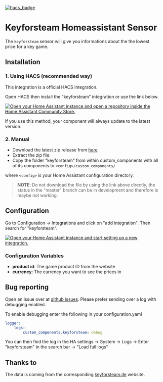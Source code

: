[![hacs_badge](https://img.shields.io/badge/HACS-Default-41BDF5.svg?style=for-the-badge)](https://github.com/hacs/integration)
# Keyforsteam Homeassistant Sensor
The `keyforsteam` sensor will give you informations about the the lowest price for a key game.

## Installation
### 1. Using HACS (recommended way)

This integration is a official HACS Integration.

Open HACS then install the "keyforsteam" integration or use the link below.

[![Open your Home Assistant instance and open a repository inside the Home Assistant Community Store.](https://my.home-assistant.io/badges/hacs_repository.svg)](https://my.home-assistant.io/redirect/hacs_repository/?owner=FaserF&repository=ha-keyforsteam&category=integration)

If you use this method, your component will always update to the latest version.

### 2. Manual

- Download the latest zip release from [here](https://github.com/FaserF/ha-keyforsteam/releases/latest)
- Extract the zip file
- Copy the folder "keyforsteam" from within custom_components with all of its components to `<config>/custom_components/`

where `<config>` is your Home Assistant configuration directory.

>__NOTE__: Do not download the file by using the link above directly, the status in the "master" branch can be in development and therefore is maybe not working.

## Configuration

Go to Configuration -> Integrations and click on "add integration". Then search for "keyforsteam".

[![Open your Home Assistant instance and start setting up a new integration.](https://my.home-assistant.io/badges/config_flow_start.svg)](https://my.home-assistant.io/redirect/config_flow_start/?domain=keyforsteam)

### Configuration Variables
- **product id**: The game product ID from the website
- **currency**: The currency you want to see the prices in

## Bug reporting
Open an issue over at [github issues](https://github.com/FaserF/ha-keyforsteam/issues). Please prefer sending over a log with debugging enabled.

To enable debugging enter the following in your configuration.yaml

```yaml
logger:
    logs:
        custom_components.keyforsteam: debug
```

You can then find the log in the HA settings -> System -> Logs -> Enter "keyforsteam" in the search bar -> "Load full logs"

## Thanks to
The data is coming from the corresponding [keyforsteam.de](https://www.keyforsteam.de/) website.